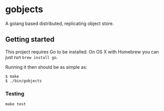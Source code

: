 # gobjects

A golang based distributed, replicating object store.

## Getting started

This project requires Go to be installed. On OS X with Homebrew you can just run `brew install go`.

Running it then should be as simple as:

```console
$ make
$ ./bin/gobjects
```

### Testing

``make test``